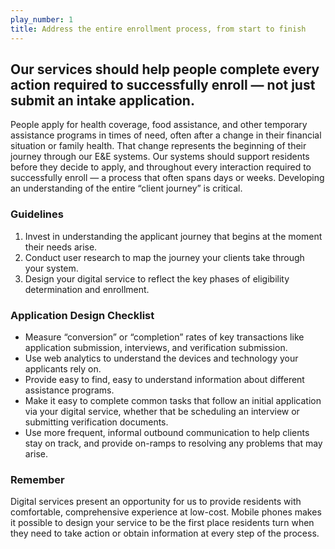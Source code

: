 ```yaml
---
play_number: 1
title: Address the entire enrollment process, from start to finish
---
```


## Our services should help people complete every action required to successfully enroll — not just submit an intake application.

People apply for health coverage, food assistance, and other temporary assistance programs in times of need, often after a change in their financial situation or family health. That change represents the beginning of their journey through our E&E systems.  Our systems should support residents before they decide to apply, and throughout every interaction required to successfully enroll — a process that often spans days or weeks.  Developing an understanding of the entire “client journey” is critical.

### Guidelines

1. Invest in understanding the applicant journey that begins at the moment their needs arise.
2. Conduct user research to map the journey your clients take through your system.
3. Design your digital service to reflect the key phases of eligibility determination and enrollment.

### Application Design Checklist
- Measure “conversion” or “completion” rates of key transactions like application submission, interviews, and verification submission.
- Use web analytics to understand the devices and technology your applicants rely on.
- Provide easy to find, easy to understand information about different assistance programs.
- Make it easy to complete common tasks that follow an initial application via your digital service, whether that be scheduling an interview or submitting verification documents.
- Use more frequent, informal outbound communication to help clients stay on track, and provide on-ramps to resolving any problems that may arise.

### Remember
Digital services present an opportunity for us to provide residents with comfortable, comprehensive experience at low-cost. Mobile phones makes it possible to design your service to be the first place residents turn when they need to take action or obtain information at every step of the process.